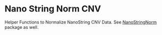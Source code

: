 # Nano String Norm CNV

Helper Functions to Normalize NanoString CNV Data. See [NanoStringNorm](https://github.com/uclahs-cds/public-R-NanoStringNorm) package as well.
